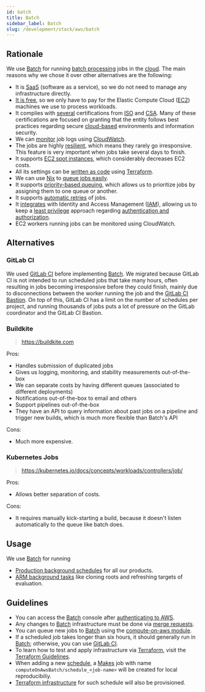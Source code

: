 ```yaml
---
id: batch
title: Batch
sidebar_label: Batch
slug: /development/stack/aws/batch
---
```


## Rationale

We use [Batch][BATCH]
for running [batch processing](https://en.wikipedia.org/wiki/Batch_processing)
jobs in the [cloud](https://en.wikipedia.org/wiki/Cloud_computing).
The main reasons why we chose it
over other alternatives
are the following:

- It is [SaaS](https://en.wikipedia.org/wiki/Software_as_a_service)
  (software as a service),
  so we do not need to manage any infrastructure directly.
- [It is free](https://aws.amazon.com/batch/pricing/),
  so we only have to pay
  for the Elastic Compute Cloud ([EC2][EC2]) machines
  we use to process workloads.
- It complies with [several](https://aws.amazon.com/compliance/iso-certified/)
  certifications from [ISO](https://en.wikipedia.org/wiki/International_Organization_for_Standardization)
  and [CSA](https://en.wikipedia.org/wiki/Cloud_Security_Alliance).
  Many of these certifications are focused
  on granting that the entity follows best practices
  regarding secure [cloud-based](https://en.wikipedia.org/wiki/Cloud_computing)
  environments
  and information security.
- We can [monitor](https://docs.aws.amazon.com/batch/latest/userguide/using_cloudwatch_logs.html)
  job logs
  using [CloudWatch](/development/stack/aws/cloudwatch/).
- The jobs are highly [resilient](https://en.wikipedia.org/wiki/Resilience_(network)),
  which means
  they rarely go irresponsive.
  This feature is very important
  when jobs take several days to finish.
- It supports [EC2 spot instances](https://gitlab.com/fluidattacks/universe/-/blob/89f27281c773baa55b70b8fd37cff8b802edf2e7/makes/applications/makes/compute/src/terraform/aws_batch.tf#L138),
  which considerably decreases EC2 costs.
- All its settings can be [written as code](https://registry.terraform.io/providers/hashicorp/aws/latest/docs/resources/batch_compute_environment)
  using [Terraform](/development/stack/terraform/).
- We can use [Nix](https://nixos.org/)
  to [queue jobs easily](https://gitlab.com/fluidattacks/universe/-/blob/89f27281c773baa55b70b8fd37cff8b802edf2e7/makes/applications/observes/scheduled/on-aws/dif-gitlab-etl/default.nix).
- It supports [priority-based queuing](https://gitlab.com/fluidattacks/universe/-/blob/89f27281c773baa55b70b8fd37cff8b802edf2e7/makes/applications/makes/compute/src/terraform/aws_batch.tf#L159),
  which allows us to prioritize jobs
  by assigning them to one queue or another.
- It supports [automatic retries](https://docs.aws.amazon.com/batch/latest/userguide/job_retries.html)
  of jobs.
- It [integrates](https://docs.aws.amazon.com/batch/latest/userguide/batch-supported-iam-actions-resources.html)
  with Identity and Access Management ([IAM](/development/stack/aws/iam/)),
  allowing us to keep
  a [least privilege](/criteria/requirements/186) approach
  regarding [authentication and authorization](https://securityboulevard.com/2020/06/authentication-vs-authorization-defined-whats-the-difference-infographic/).
- EC2 workers running jobs can be monitored using CloudWatch.

## Alternatives

### GitLab CI

We used [GitLab CI][gitlab-ci] before implementing [Batch][batch].
We migrated
because GitLab CI is not intended to run scheduled jobs
that take many hours,
often resulting in jobs becoming irresponsive
before they could finish,
mainly due to disconnections
between the worker running the job
and the [GitLab CI Bastion](https://docs.gitlab.com/runner/configuration/autoscale.html).
On top of this,
GitLab CI has a limit on the number of schedules per project,
and running thousands of jobs puts a lot of pressure on the GitLab coordinator
and the GitLab CI Bastion.

### Buildkite

> https://buildkite.com

Pros:

- Handles submission of duplicated jobs
- Gives us logging, monitoring, and stability measurements out-of-the-box
- We can separate costs by having different queues (associated to different deployments)
- Notifications out-of-the-box to email and others
- Support pipelines out-of-the-box
- They have an API to query information about past jobs on a pipeline
  and trigger new builds,
  which is much more flexible than Batch's API

Cons:

- Much more expensive.

### Kubernetes Jobs

> https://kubernetes.io/docs/concepts/workloads/controllers/job/

Pros:

- Allows better separation of costs.

Cons:

- It requires manually kick-starting a build,
  because it doesn't listen automatically to the queue like batch does.

## Usage

We use [Batch][BATCH] for running

- [Production background schedules](https://gitlab.com/fluidattacks/universe/-/blob/f4def5d3312635b15224d07d840f4aa368b6f93e/common/compute/schedule/schedules.nix)
  for all our products.
- [ARM background tasks](https://gitlab.com/fluidattacks/universe/blob/37b52839d969fe37b4d583756409349f4154ff53/integrates/back/src/batch/enums.py#L21)
  like cloning roots and refreshing targets of evaluation.

## Guidelines

- You can access the [Batch][BATCH] console
  after [authenticating to AWS](/development/stack/aws#guidelines).
- Any changes to [Batch][BATCH] infrastructure
  must be done
  via [merge requests](https://docs.gitlab.com/ee/user/project/merge_requests/).
- You can queue new jobs to [Batch][BATCH]
  using the [compute-on-aws module](https://gitlab.com/fluidattacks/universe/-/tree/89f27281c773baa55b70b8fd37cff8b802edf2e7/makes/utils/compute-on-aws).
- If a scheduled job takes longer than six hours,
  it should generally run in [Batch][BATCH];
  otherwise,
  you can use [GitLab CI][GITLAB-CI].
- To learn how to test
  and apply infrastructure
  via [Terraform](/development/stack/terraform/),
  visit the [Terraform Guidelines](/development/stack/terraform#guidelines).
- When adding a new
  [schedule](https://gitlab.com/fluidattacks/universe/-/blob/f4def5d3312635b15224d07d840f4aa368b6f93e/common/compute/schedule/schedules.nix),
  a [Makes](https://github.com/fluidattacks/makes) job
  with name `computeOnAwsBatch/schedule_<job-name>` will be created for local reproducibiliy.
- [Terraform infrastructure](https://gitlab.com/fluidattacks/universe/-/blob/f4def5d3312635b15224d07d840f4aa368b6f93e/common/compute/infra/schedules.tf#L5)
  for such schedule will also be provisioned.

[BATCH]: https://aws.amazon.com/batch/
[EC2]: /development/stack/aws/ec2/
[GITLAB-CI]: /development/stack/gitlab-ci/
